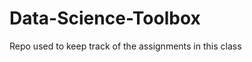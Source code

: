 Data-Science-Toolbox
====================

Repo used to keep track of the assignments in this class
